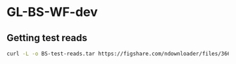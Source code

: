 # GL-BS-WF-dev

## Getting test reads

```bash
curl -L -o BS-test-reads.tar https://figshare.com/ndownloader/files/36698514
```
